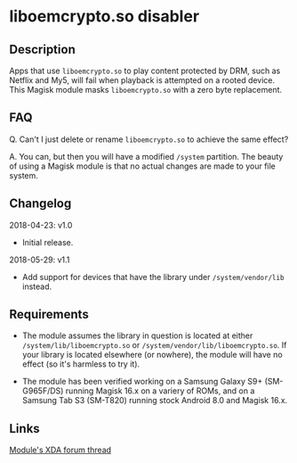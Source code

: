 # **liboemcrypto.so disabler**

## Description

Apps that use `liboemcrypto.so` to play content protected by DRM, such as Netflix and My5, will fail when playback is attempted on a rooted device. This Magisk module masks `liboemcrypto.so` with a zero byte replacement.

## FAQ

Q. Can't I just delete or rename `liboemcrypto.so` to achieve the same effect?

A. You can, but then you will have a modified `/system` partition. The beauty of using a Magisk module is that no actual changes are made to your file system.

## Changelog

2018-04-23: v1.0

- Initial release.

2018-05-29: v1.1

- Add support for devices that have the library under `/system/vendor/lib` instead.

## Requirements
- The module assumes the library in question is located at either `/system/lib/liboemcrypto.so` or `/system/vendor/lib/liboemcrypto.so`. If your library is located elsewhere (or nowhere), the module will have no effect (so it's harmless to try it).

- The module has been verified working on a Samsung Galaxy S9+ (SM-G965F/DS) running Magisk 16.x on a variery of ROMs, and on a Samsung Tab S3 (SM-T820) running stock Android 8.0 and Magisk 16.x.

## Links
[Module's XDA forum thread](https://forum.xda-developers.com/apps/magisk/magisk-liboemcrypto-disabler-drm-t3794393)
